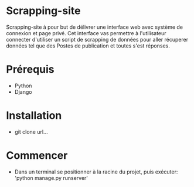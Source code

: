 # Scrapping-site

Scrapping-site à pour but de délivrer une interface web avec système de connexion et page privé. Cet interface vas permettre à l'utilisateur connecter d'utiliser un script de scrapping de données pour aller récuperer données tel que des Postes de publication et toutes s'est réponses.

# Prérequis 
 - Python 
 - Django

# Installation 
  - git clone url...

# Commencer 
 - Dans un terminal se positionner à la racine du projet, puis exécuter: 'python manage.py runserver'